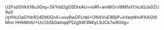 U2FsdGVkX18u3Grq+3XYdd2gOSDtxAU+voRf+am8IOrv9IM1xIY/eJiQJs0ZU9uX
/qYHuOaGYdrR24DtKlGnX+ovyBwDFLhbI+ON4VuE9RjiP+kVeqf4h4fXAI2i9Mnn
HHkMntU+UcCbSk0aihqqP52g94f3NKyL9JCk7w9Gilg=
